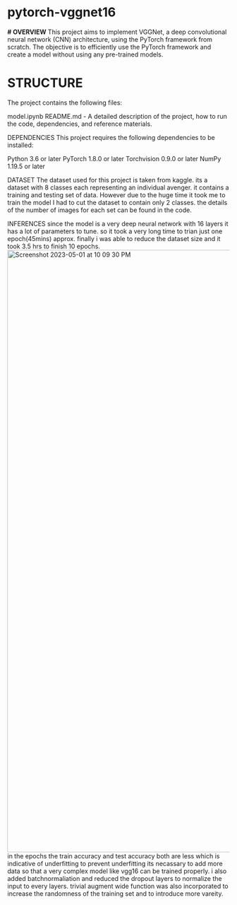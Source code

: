 # pytorch-vggnet16

**# OVERVIEW**
This project aims to implement VGGNet, a deep convolutional neural network (CNN) architecture, using the PyTorch framework from scratch. The objective is to efficiently use the PyTorch framework and create a model without using any pre-trained models.

# STRUCTURE
The project contains the following files:

model.ipynb
README.md - A detailed description of the project, how to run the code, dependencies, and reference materials.

DEPENDENCIES
This project requires the following dependencies to be installed:

Python 3.6 or later
PyTorch 1.8.0 or later
Torchvision 0.9.0 or later
NumPy 1.19.5 or later

DATASET
The dataset used for this project is taken from kaggle. its a dataset with 8 classes each representing an individual avenger. it contains a training and testing set of data. However due to the huge time it took me to train the model I had to cut the dataset to contain only 2 classes. the details of the number of images for each set can be found in the code.

INFERENCES
since the model is a very deep neural network with 16 layers it has a lot of parameters to tune. so it took a very long time to trian just one epoch(45mins) approx.
finally i was able to reduce the dataset size and it took 3.5 hrs to finish 10 epochs. <img width="1363" alt="Screenshot 2023-05-01 at 10 09 30 PM" src="https://user-images.githubusercontent.com/105579183/235492727-a1b918c8-d52e-49ac-8110-364de10be59f.png">
in the epochs the train accuracy and test accuracy both are less which is indicative of underfitting
to prevent underfitting its necassary to add more data so that a very complex model like vgg16 can be trained properly.
i also added batchnormaliation and reduced the dropout layers to normalize the input to every layers.
trivial augment wide function was also incorporated to increase the randomness of the training set and to introduce more vareity.



